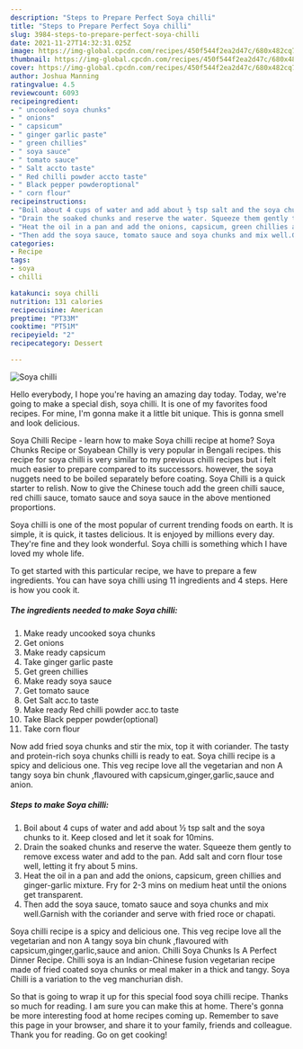 ```yaml
---
description: "Steps to Prepare Perfect Soya chilli"
title: "Steps to Prepare Perfect Soya chilli"
slug: 3984-steps-to-prepare-perfect-soya-chilli
date: 2021-11-27T14:32:31.025Z
image: https://img-global.cpcdn.com/recipes/450f544f2ea2d47c/680x482cq70/soya-chilli-recipe-main-photo.jpg
thumbnail: https://img-global.cpcdn.com/recipes/450f544f2ea2d47c/680x482cq70/soya-chilli-recipe-main-photo.jpg
cover: https://img-global.cpcdn.com/recipes/450f544f2ea2d47c/680x482cq70/soya-chilli-recipe-main-photo.jpg
author: Joshua Manning
ratingvalue: 4.5
reviewcount: 6093
recipeingredient:
- " uncooked soya chunks"
- " onions"
- " capsicum"
- " ginger garlic paste"
- " green chillies"
- " soya sauce"
- " tomato sauce"
- " Salt accto taste"
- " Red chilli powder accto taste"
- " Black pepper powderoptional"
- " corn flour"
recipeinstructions:
- "Boil about 4 cups of water and add about ½ tsp salt and the soya chunks to it. Keep closed and let it soak for 10mins."
- "Drain the soaked chunks and reserve the water. Squeeze them gently to remove excess water and add to the pan. Add salt and corn flour tose well, letting it fry about 5 mins."
- "Heat the oil in a pan and add the onions, capsicum, green chillies and ginger-garlic mixture. Fry for 2-3 mins on medium heat until the onions get transparent."
- "Then add the soya sauce, tomato sauce and soya chunks and mix well.Garnish with the coriander and serve with fried roce or chapati."
categories:
- Recipe
tags:
- soya
- chilli

katakunci: soya chilli 
nutrition: 131 calories
recipecuisine: American
preptime: "PT33M"
cooktime: "PT51M"
recipeyield: "2"
recipecategory: Dessert

---
```



![Soya chilli](https://img-global.cpcdn.com/recipes/450f544f2ea2d47c/680x482cq70/soya-chilli-recipe-main-photo.jpg)

Hello everybody, I hope you're having an amazing day today. Today, we're going to make a special dish, soya chilli. It is one of my favorites food recipes. For mine, I'm gonna make it a little bit unique. This is gonna smell and look delicious.

Soya Chilli Recipe - learn how to make Soya chilli recipe at home? Soya Chunks Recipe or Soyabean Chilly is very popular in Bengali recipes. this recipe for soya chilli is very similar to my previous chilli recipes but i felt much easier to prepare compared to its successors. however, the soya nuggets need to be boiled separately before coating. Soya Chilli is a quick starter to relish. Now to give the Chinese touch add the green chilli sauce, red chilli sauce, tomato sauce and soya sauce in the above mentioned proportions.

Soya chilli is one of the most popular of current trending foods on earth. It is simple, it is quick, it tastes delicious. It is enjoyed by millions every day. They're fine and they look wonderful. Soya chilli is something which I have loved my whole life.


To get started with this particular recipe, we have to prepare a few ingredients. You can have soya chilli using 11 ingredients and 4 steps. Here is how you cook it.

<!--inarticleads1-->

##### The ingredients needed to make Soya chilli:

1. Make ready  uncooked soya chunks
1. Get  onions
1. Make ready  capsicum
1. Take  ginger garlic paste
1. Get  green chillies
1. Make ready  soya sauce
1. Get  tomato sauce
1. Get  Salt acc.to taste
1. Make ready  Red chilli powder acc.to taste
1. Take  Black pepper powder(optional)
1. Take  corn flour


Now add fried soya chunks and stir the mix, top it with coriander. The tasty and protein-rich soya chunks chilli is ready to eat. Soya chilli recipe is a spicy and delicious one. This veg recipe love all the vegetarian and non A tangy soya bin chunk ,flavoured with capsicum,ginger,garlic,sauce and anion. 

<!--inarticleads2-->

##### Steps to make Soya chilli:

1. Boil about 4 cups of water and add about ½ tsp salt and the soya chunks to it. Keep closed and let it soak for 10mins.
1. Drain the soaked chunks and reserve the water. Squeeze them gently to remove excess water and add to the pan. Add salt and corn flour tose well, letting it fry about 5 mins.
1. Heat the oil in a pan and add the onions, capsicum, green chillies and ginger-garlic mixture. Fry for 2-3 mins on medium heat until the onions get transparent.
1. Then add the soya sauce, tomato sauce and soya chunks and mix well.Garnish with the coriander and serve with fried roce or chapati.


Soya chilli recipe is a spicy and delicious one. This veg recipe love all the vegetarian and non A tangy soya bin chunk ,flavoured with capsicum,ginger,garlic,sauce and anion. Chilli Soya Chunks Is A Perfect Dinner Recipe. Chilli soya is an Indian-Chinese fusion vegetarian recipe made of fried coated soya chunks or meal maker in a thick and tangy. Soya Chilli is a variation to the veg manchurian dish. 

So that is going to wrap it up for this special food soya chilli recipe. Thanks so much for reading. I am sure you can make this at home. There's gonna be more interesting food at home recipes coming up. Remember to save this page in your browser, and share it to your family, friends and colleague. Thank you for reading. Go on get cooking!
